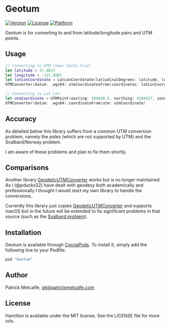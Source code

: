 # Geotum

[![Version](https://img.shields.io/cocoapods/v/Geotum.svg?style=flat)](http://cocoapods.org/pods/Geotum)
[![License](https://img.shields.io/cocoapods/l/Geotum.svg?style=flat)](http://cocoapods.org/pods/Geotum)
[![Platform](https://img.shields.io/cocoapods/p/Geotum.svg?style=flat)](http://cocoapods.org/pods/Geotum)

Geotum is for converting to and from latitude/longitude pairs and UTM points.

## Usage

```swift
// Converting to UTM (near Santa Cruz)
let latitude = 37.0837
let longitude = -121.9981
let latLonCoordinate = LatLonCoordinate(latiudinalDegrees: latitude, longitudinalDegrees: longitude)
UTMConverter(datum: .wgs84).utmCoordinatesFrom(coordinates: latLonCoordinate)

// Converting to Lat Lon
let utmCoordinate = UTMPoint(easting: 589048.6, northing: 4104627, zone: 10, hemisphere: .northern)
UTMConverter(datum: .wgs84).coordinateFrom(utm: utmCoordinate)
```

## Accuracy
As detailed below this library suffers from a common UTM conversion problem, namely the poles (which are not supported by UTM) and the Svalbard/Norway problem.

I am aware of these problems and plan to fix them shortly.

## Comparisons
Another library [GeodeticUTMConverter](https://github.com/palmerc/GeodeticUTMConverter) works but is no longer maintained. As I (@pducks32) have dealt with geodesy both academically and professionally I thought I would start my own library to handle the conversions.

Currently this library just copies [GeodeticUTMConverter](https://github.com/palmerc/GeodeticUTMConverter) and supports macOS but in the future will be extended to fix significant problems in that source (such as the [Svalbard problem](priede.bf.lu.lv/grozs/BotanikasEkologijas/Flora_Europa/www/www.helsinki.fi/kmus/afe/mgrszones_europe.jpg)).

## Installation

Geotum is available through [CocoaPods](http://cocoapods.org). To install
it, simply add the following line to your Podfile:

```ruby
pod "Geotum"
```

## Author

Patrick Metcalfe, git@patrickmetcalfe.com

## License

Hamilton is available under the MIT license. See the LICENSE file for more info.
